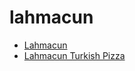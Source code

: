 # lahmacun

 * [Lahmacun](../../index/l/lahmacun-51198810.json)
 * [Lahmacun Turkish Pizza](../../index/l/lahmacun-turkish-pizza.json)
